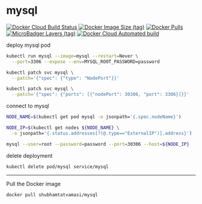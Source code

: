 # mysql

[![Docker Cloud Build Status](https://img.shields.io/docker/cloud/build/shubhamtatvamasi/mysql)](https://hub.docker.com/r/shubhamtatvamasi/mysql)
[![Docker Image Size (tag)](https://img.shields.io/docker/image-size/shubhamtatvamasi/mysql/latest)](https://hub.docker.com/r/shubhamtatvamasi/mysql)
[![Docker Pulls](https://img.shields.io/docker/pulls/shubhamtatvamasi/mysql)](https://hub.docker.com/r/shubhamtatvamasi/mysql)
[![MicroBadger Layers (tag)](https://img.shields.io/microbadger/layers/shubhamtatvamasi/mysql/latest)](https://hub.docker.com/r/shubhamtatvamasi/mysql)
[![Docker Cloud Automated build](https://img.shields.io/docker/cloud/automated/shubhamtatvamasi/mysql)](https://hub.docker.com/r/shubhamtatvamasi/mysql)

deploy mysql pod
```bash
kubectl run mysql --image=mysql --restart=Never \
  --port=3306 --expose --env=MYSQL_ROOT_PASSWORD=password

kubectl patch svc mysql \
  --patch='{"spec": {"type": "NodePort"}}'

kubectl patch svc mysql \
  --patch='{"spec": {"ports": [{"nodePort": 30306, "port": 3306}]}}'
```

connect to mysql
```bash
NODE_NAME=$(kubectl get pod mysql -o jsonpath='{.spec.nodeName}')

NODE_IP=$(kubectl get nodes ${NODE_NAME} \
  -o jsonpath='{.status.addresses[?(@.type=="ExternalIP")].address}')

mysql --user=root --password=password --port=30306 --host=${NODE_IP}
```

delete deployment
```bash
kubectl delete pod/mysql service/mysql
```

---

Pull the Docker image
```bash
docker pull shubhamtatvamasi/mysql
```
